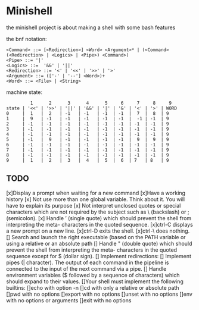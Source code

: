 # Minishell

the minishell project is about making a shell with some 
bash features

the bnf notation:
```bnf
<Command> ::= [<Redirection>] <Word> <Argument>* | (<Command> (<Redirection> | <Logics> | <Pipe>) <Command>)
<Pipe> ::= '|' 
<Logics> ::=  '&&' | '||'
<Redirection> ::= '<' | '<<' | '>>' | '>'
<Argument> ::= (['-' | '--'] <Word>)+
<Word> ::= <File> | <String>
```

machine state:

```
         1      2      3      4      5     6     7     8     9
state | '<<' | '>>' | '||' | '&&' | '|' | '&' | '<' | '>' | WORD
0     |  1   |  2   | -1   | -1   | -1  | -1  |  7  |  8  | 9
1     |  9   | -1   | -1   | -1   | -1  | -1  |  -1 | -1  | 9
2     | -1   | -1   | -1   | -1   | -1  | -1  | -1  | -1  | 9
3     | -1   | -1   | -1   | -1   | -1  | -1  | -1  | -1  | 9
4     | -1   | -1   | -1   | -1   | -1  | -1  | -1  | -1  | 9
5     | -1   |  9   | -1   | -1   | -1  | -1  |  9  |  9  | 9
6     | -1   | -1   | -1   | -1   | -1  | -1  | -1  | -1  | 9
7     | -1   | -1   | -1   | -1   | -1  | -1  | -1  | -1  | 9
8     | -1   | -1   | -1   | -1   | -1  | -1  | -1  | -1  | 9
9     |  1   |  2   |  3   |  4   |  5  |  6  | 7   | 8   | 9
```
## TODO

[x]Display a prompt when waiting for a new command 
[x]Have a working history
[x] Not use more than one global variable. Think about it. You will have to explain
its purpose
[x] Not interpret unclosed quotes or special characters which are not required by the
subject such as \ (backslash) or ; (semicolon).
[x] Handle ’ (single quote) which should prevent the shell from interpreting the meta-
characters in the quoted sequence.
[x]ctrl-C displays a new prompt on a new line.
[x]ctrl-D exits the shell.
[x]ctrl-\ does nothing.
[] Search and launch the right executable (based on the PATH variable or using a
relative or an absolute path
[] Handle " (double quote) which should prevent the shell from interpreting the meta-
characters in the quoted sequence except for $ (dollar sign).
[] Implement redirections:
[] Implement pipes (| character). The output of each command in the pipeline is
connected to the input of the next command via a pipe.
[] Handle environment variables ($ followed by a sequence of characters) which
should expand to their values.
[]Your shell must implement the following builtins:
[]echo with option -n
[]cd with only a relative or absolute path
[]pwd with no options
[]export with no options
[]unset with no options
[]env with no options or arguments
[]exit with no options 